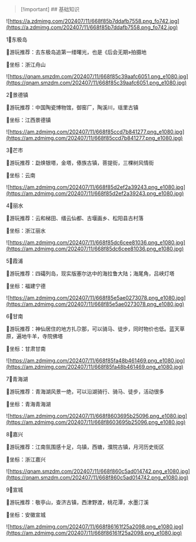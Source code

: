 
> [!important] ## 基础知识  


![https://a.zdmimg.com/202407/11/668f85b7ddafb7558.png_fo742.jpg](https://a.zdmimg.com/202407/11/668f85b7ddafb7558.png_fo742.jpg)

1⃣️东极岛

🌈游玩推荐：去东极岛追第一缕曙光，也是《后会无期»拍摄地

📍坐标：浙江舟山

![https://qnam.smzdm.com/202407/11/668f85c39aafc6051.png_e1080.jpg](https://qnam.smzdm.com/202407/11/668f85c39aafc6051.png_e1080.jpg)

2⃣️景德镇

🌈游玩推荐：中国陶瓷博物馆，御窑厂，陶溪川，瑶里古镇

📍坐标：江西景德镇

![https://am.zdmimg.com/202407/11/668f85ccd7b841277.png_e1080.jpg](https://am.zdmimg.com/202407/11/668f85ccd7b841277.png_e1080.jpg)

3⃣️芒市

🌈游玩推荐：勐焕银塔，金塔，傣族古镇，菩提街，三棵树风情街

📍坐标：云南

![https://am.zdmimg.com/202407/11/668f85d2ef2a39243.png_e1080.jpg](https://am.zdmimg.com/202407/11/668f85d2ef2a39243.png_e1080.jpg)

4⃣️丽水

🌈游玩推荐：云和梯田、缙云仙都、古堰画乡、松阳县古村落

📍坐标：浙江丽水

![https://am.zdmimg.com/202407/11/668f85dc6cee81036.png_e1080.jpg](https://am.zdmimg.com/202407/11/668f85dc6cee81036.png_e1080.jpg)

5⃣️霞浦

🌈游玩推荐：四礵列岛，现实版塞尔达中的海拉鲁大陆；海尾角，吕峡灯塔

📍坐标：福建宁德

![https://am.zdmimg.com/202407/11/668f85e5ae0273078.png_e1080.jpg](https://am.zdmimg.com/202407/11/668f85e5ae0273078.png_e1080.jpg)

6⃣️甘南

🌈游玩推荐：神仙居住的地方扎尕那，可以骑马、徒步，同时物价也低。蓝天草原，遍地牛羊，寺院佛塔

📍坐标：甘肃甘南

![https://am.zdmimg.com/202407/11/668f85fa48b461469.png_e1080.jpg](https://am.zdmimg.com/202407/11/668f85fa48b461469.png_e1080.jpg)

7⃣️青海湖

🌈游玩推荐：青海湖风景一绝，可以沿湖骑行、骑马、徒步，活动很多

📍坐标：青海青海湖

![https://am.zdmimg.com/202407/11/668f8603695b25096.png_e1080.jpg](https://am.zdmimg.com/202407/11/668f8603695b25096.png_e1080.jpg)

8⃣️嘉兴

🌈游玩推荐：江南氛围感十足，乌镇，西塘，濮院古镇，月河历史街区

📍坐标：浙江嘉兴

![https://qnam.smzdm.com/202407/11/668f860c5ad014742.png_e1080.jpg](https://qnam.smzdm.com/202407/11/668f860c5ad014742.png_e1080.jpg)

9⃣️宣城

🌈游玩推荐：敬亭山，查济古镇，西津野渡，桃花潭，水墨汀溪

📍坐标：安徽宣城

![https://am.zdmimg.com/202407/11/668f86161f25a2098.png_e1080.jpg](https://am.zdmimg.com/202407/11/668f86161f25a2098.png_e1080.jpg)

